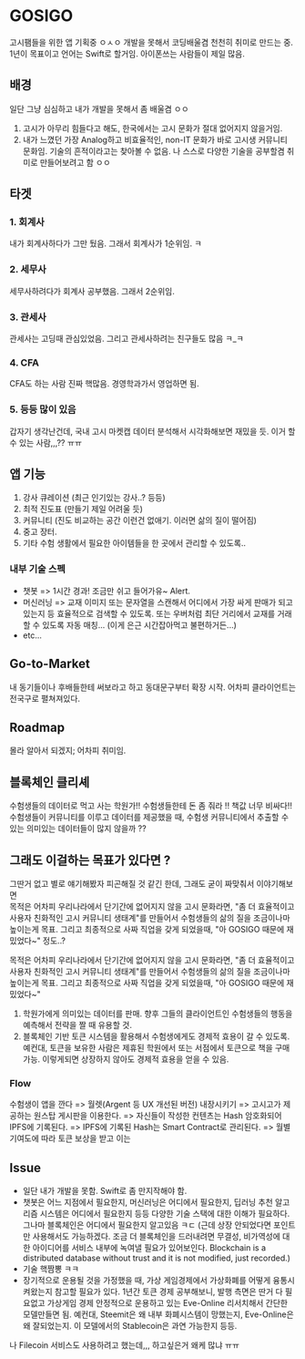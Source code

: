 # GOSIGO
고시팸들을 위한 앱 기획중 ㅇㅅㅇ 
개발을 못해서 코딩배울겸 천천히 취미로 만드는 중.
1년이 목표이고 언어는 Swift로 할거임. 아이폰쓰는 사람들이 제일 많음.

## 배경
일단 그냥 심심하고 내가 개발을 못해서 좀 배울겸 ㅇㅇ
1. 고시가 아무리 힘들다고 해도, 한국에서는 고시 문화가 절대 없어지지 않을거임. 
2. 내가 느꼈던 가장 Analog하고 비효율적인, non-IT 문화가 바로 고시생 커뮤니티 문화임. 기술의 흔적이라고는 찾아볼 수 없음. 
나 스스로 다양한 기술을 공부할겸 취미로 만들어보려고 함 ㅇㅇ 

## 타겟 
### 1. 회계사 
내가 회계사하다가 그만 뒀음. 그래서 회계사가 1순위임. ㅋ

### 2. 세무사 
세무사하려다가 회계사 공부했음. 그래서 2순위임.

### 3. 관세사
관세사는 고딩때 관심있었음. 그리고 관세사하려는 친구들도 많음 ㅋ_ㅋ

### 4. CFA 
CFA도 하는 사람 진짜 핵많음. 경영학과가서 영업하면 됨.

### 5. 등등 많이 있음 
갑자기 생각난건데, 국내 고시 마켓캡 데이터 분석해서 시각화해보면 재밌을 듯. 이거 할 수 있는 사람,,,?? ㅠㅠ 

## 앱 기능 
1. 강사 큐레이션 (최근 인기있는 강사..? 등등)
2. 최적 진도표 (만들기 제일 어려울 듯)
3. 커뮤니티 (진도 비교하는 공간 이런건 없애기. 이러면 삶의 질이 떨어짐) 
4. 중고 장터.
5. 기타 수험 생활에서 필요한 아이템들을 한 곳에서 관리할 수 있도록..

### 내부 기술 스펙
* 챗봇 => 1시간 경과! 조금만 쉬고 들어가유~ Alert.
* 머신러닝 => 교재 이미지 또는 문자열을 스캔해서 어디에서 가장 싸게 판매가 되고 있는지 등 효율적으로 검색할 수 있도록.
또는 우버처럼 최단 거리에서 교재를 거래할 수 있도록 자동 매칭... (이게 은근 시간잡아먹고 불편하거든...)
* etc...

## Go-to-Market
내 동기들이나 후배들한테 써보라고 하고 동대문구부터 확장 시작. 어차피 클라이언트는 전국구로 펼쳐져있다.

## Roadmap
몰라 알아서 되겠지; 어차피 취미임.

## 블록체인 클리셰 
수험생들의 데이터로 먹고 사는 학원가!! 수험생들한테 돈 좀 줘라 !! 책값 너무 비싸다!! 
수험생들이 커뮤니티를 이루고 데이터를 제공했을 때, 수험생 커뮤니티에서 추출할 수 있는 의미있는 데이터들이 많지 않을까 ??

## 그래도 이걸하는 목표가 있다면 ?
그딴거 없고 별로 얘기해봤자 피곤해질 것 같긴 한데, 그래도 굳이 짜맞춰서 이야기해보면  
목적은 어차피 우리나라에서 단기간에 없어지지 않을 고시 문화라면, "좀 더 효율적이고 사용자 친화적인 고시 커뮤니티 생태계"를 만들어서 수험생들의 삶의 질을 조금이나마 높이는게 목표. 그리고 최종적으로 사짜 직업을 갖게 되었을때, "아 GOSIGO 때문에 재밌었다~" 정도..?

목적은 어차피 우리나라에서 단기간에 없어지지 않을 고시 문화라면, "좀 더 효율적이고 사용자 친화적인 고시 커뮤니티 생태계"를 만들어서 수험생들의 삶의 질을 조금이나마 높이는게 목표. 그리고 최종적으로 사짜 직업을 갖게 되었을때, "아 GOSIGO 때문에 재밌었다~" 

1) 학원가에게 의미있는 데이터를 판매. 향후 그들의 클라이언트인 수험생들의 행동을 예측해서 전략을 짤 때 유용할 것.
2) 블록체인 기반 토큰 시스템을 활용해서 수험생에게도 경제적 효용이 갈 수 있도록.
예컨대, 토큰을 보유한 사람은 제휴된 학원에서 또는 서점에서 토큰으로 책을 구매 가능. 이렇게되면 상장하지 않아도 경제적 효용을 얻을 수 있음.

### Flow
수험생이 앱을 깐다 => 월렛(Argent 등 UX 개선된 버전) 내장시키기 => 고시고가 제공하는 원스탑 게시판을 이용한다. => 자신들이 작성한 컨텐츠는 Hash 암호화되어 IPFS에 기록된다. => IPFS에 기록된 Hash는 Smart Contract로 관리된다. => 월별 기여도에 따라 토큰 보상을 받고 이는 

## Issue 
- 일단 내가 개발을 못함. Swift로 좀 만지작해야 함.
- 챗봇은 어느 지점에서 필요한지, 머신러닝은 어디에서 필요한지, 딥러닝 추천 알고리즘 시스템은 어디에서 필요한지 등등 다양한 기술 스택에 대한 이해가 필요하다. 그나마 블록체인은 어디에서 필요한지 알고있음 ㅋㄷ (근데 상장 안되었다면 포인트만 사용해서도 가능하겠다. 조금 더 블록체인을 드러내려면 무결성, 비가역성에 대한 아이디어를 서비스 내부에 녹여낼 필요가 있어보인다. Blockchain is a distributed database without trust and it is not modified, just recorded.)
- 기술 핵짬뽕 ㅋㅋ
- 장기적으로 운용될 것을 가정했을 때, 가상 게임경제에서 가상화폐를 어떻게 융통시켜왔는지 참고할 필요가 있다. 1년간 토큰 경제 공부해보니, 발행 측면은 딴거 다 필요없고 가상게임 경제 안정적으로 운용하고 있는 Eve-Online 리서치해서 간단한 모델만들면 됨.
예컨대, Steemit은 왜 내부 화폐시스템이 망했는지, Eve-Online은 왜 잘되었는지. 이 모델에서의 Stablecoin은 과연 가능한지 등등.


나 Filecoin 서비스도 사용하려고 했는데,,, 하고싶은거 왜케 많냐 ㅠㅠ 
